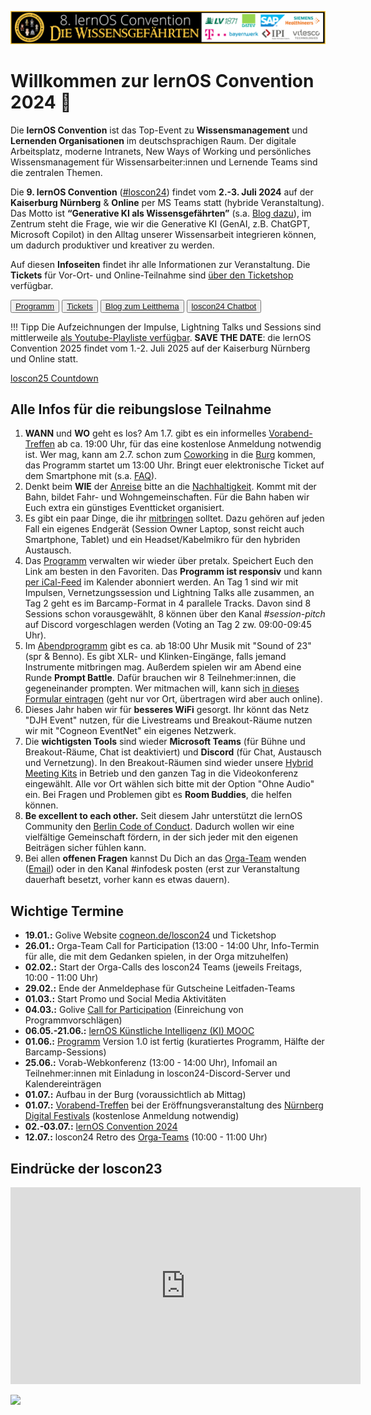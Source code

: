 ![](img/loscon24-key-visual-banner.png)

# Willkommen zur lernOS Convention 2024 💛

Die **lernOS Convention** ist das Top-Event zu **Wissensmanagement** und **Lernenden Organisationen** im deutschsprachigen Raum. Der digitale Arbeitsplatz, moderne Intranets, New Ways of Working und persönliches Wissensmanagement für Wissensarbeiter:innen und Lernende Teams sind die zentralen Themen.

Die **9. lernOS Convention** ([#loscon24](https://colearn.social/tags/loscon24)) findet vom **2.-3. Juli 2024** auf der **Kaiserburg Nürnberg** & **Online** per MS Teams statt (hybride Veranstaltung). Das Motto ist **“Generative KI als Wissensgefährten”** (s.a. [Blog dazu](https://cogneon.de/2024/05/18/generative-ki-als-wissensgefaehrte-das-thema-der-lernos-convention-2024/)), im Zentrum steht die Frage, wie wir die Generative KI (GenAI, z.B. ChatGPT, Microsoft Copilot) in den Alltag unserer Wissensarbeit integrieren können, um dadurch produktiver und kreativer zu werden.

Auf diesen **Infoseiten** findet ihr alle Informationen zur Veranstaltung. Die **Tickets** für Vor-Ort- und Online-Teilnahme sind [über den Ticketshop](https://pretix.eu/cogneon/loscon24/) verfügbar.

<button type="button"><a href="https://pretalx.com/loscon24/schedule/" target="_blank">Programm</a></button> <button type="button"><a href="https://pretix.eu/cogneon/loscon24/" target="_blank">Tickets</a></button> <button type="button"><a href="https://cogneon.de/2024/05/18/generative-ki-als-wissensgefaehrte-das-thema-der-lernos-convention-2024/" target="_blank">Blog zum Leitthema</a></button> <button type="button"><a href="https://chatgpt.com/g/g-HU2NyTzOF-loscon24-chatbot" target="_blank">loscon24 Chatbot</a></button>

!!! Tipp
    Die Aufzeichnungen der Impulse, Lightning Talks und Sessions sind mittlerweile [als Youtube-Playliste verfügbar](https://www.youtube.com/watch?v=-IrLeGh44YU&list=PLsDEDkLIwmRw5AQVfa-6mkLJhdHp3XnMi&pp=gAQBiAQB). **SAVE THE DATE**: die lernOS Convention 2025 findet vom 1.-2. Juli 2025 auf der Kaiserburg Nürnberg und Online statt.

<script src="https://cdn.logwork.com/widget/countdown.js"></script>
<a href="https://logwork.com/countdown-4y9k" class="countdown-timer" data-timezone="Europe/Berlin" data-language="de" data-date="2024-07-02 10:00">loscon25 Countdown</a>

## Alle Infos für die reibungslose Teilnahme
1. **WANN** und **WO** geht es los? Am 1.7. gibt es ein informelles [Vorabend-Treffen](eve.md) ab ca. 19:00 Uhr, für das eine kostenlose Anmeldung notwendig ist. Wer mag, kann am 2.7. schon zum [Coworking](coworking.md) in die [Burg](location.md) kommen, das Programm startet um 13:00 Uhr. Bringt euer elektronische Ticket auf dem Smartphone mit (s.a. [FAQ](faq.md)).
1. Denkt beim **WIE** der [Anreise](getting-there.md) bitte an die [Nachhaltigkeit](sustainability.md). Kommt mit der Bahn, bildet Fahr- und Wohngemeinschaften. Für die Bahn haben wir Euch extra ein günstiges Eventticket organisiert.
1. Es gibt ein paar Dinge, die ihr [mitbringen](to-bring.md) solltet. Dazu gehören auf jeden Fall ein eigenes Endgerät (Session Owner Laptop, sonst reicht auch Smartphone, Tablet) und ein Headset/Kabelmikro für den hybriden Austausch.
1. Das [Programm](program.md) verwalten wir wieder über pretalx. Speichert Euch den Link am besten in den Favoriten. Das **Programm ist responsiv** und kann [per iCal-Feed](https://pretalx.com/loscon24/schedule/export/schedule.ics) im Kalender abonniert werden. An Tag 1 sind wir mit Impulsen, Vernetzungssession und Lightning Talks alle zusammen, an Tag 2 geht es im Barcamp-Format in 4 parallele Tracks. Davon sind 8 Sessions schon vorausgewählt, 8 können über den Kanal *#session-pitch*  auf Discord vorgeschlagen werden (Voting an Tag 2 zw. 09:00-09:45 Uhr).
1. Im [Abendprogramm](party.md) gibt es ca. ab 18:00 Uhr Musik mit "Sound of 23" (spr & Benno). Es gibt XLR- und Klinken-Eingänge, falls jemand Instrumente mitbringen mag. Außerdem spielen wir am Abend eine Runde **Prompt Battle**. Dafür brauchen wir 8 Teilnehmer:innen, die gegeneinander prompten. Wer mitmachen will, kann sich [in dieses Formular eintragen](https://cloud.cogneon.de/apps/forms/s/issNXCcPgcdtdWgy5HizKdtJ) (geht nur vor Ort, übertragen wird aber auch online).
1. Dieses Jahr haben wir für **besseres WiFi** gesorgt. Ihr könnt das Netz "DJH Event" nutzen, für die Livestreams und Breakout-Räume nutzen wir mit "Cogneon EventNet" ein eigenes Netzwerk.
1. Die **wichtigsten Tools** sind wieder **Microsoft Teams** (für Bühne und Breakout-Räume, Chat ist deaktiviert) und **Discord** (für Chat, Austausch und Vernetzung). In den Breakout-Räumen sind wieder unsere [Hybrid Meeting Kits](hmk.md) in Betrieb und den ganzen Tag in die Videokonferenz eingewählt. Alle vor Ort wählen sich bitte mit der Option "Ohne Audio" ein. Bei Fragen und Problemen gibt es **Room Buddies**, die helfen können.
1. **Be excellent to each other.** Seit diesem Jahr unterstützt die lernOS Community den [Berlin Code of Conduct](https://berlincodeofconduct.org/de/). Dadurch wollen wir eine vielfältige Gemeinschaft fördern, in der sich jeder mit den eigenen Beiträgen sicher fühlen kann.
1. Bei allen **offenen Fragen** kannst Du Dich an das [Orga-Team](orga-team.md) wenden ([Email](mailto:loscon@lernos.org)) oder in den Kanal #infodesk posten (erst zur Veranstaltung dauerhaft besetzt, vorher kann es etwas dauern).

## Wichtige Termine

- **19.01.:** Golive Website [cogneon.de/loscon24](https://cogneon.de/loscon24) und Ticketshop
- **26.01.:** Orga-Team Call for Participation (13:00 - 14:00 Uhr, Info-Termin für alle, die mit dem Gedanken spielen, in der Orga mitzuhelfen)
- **02.02.:** Start der Orga-Calls des loscon24 Teams (jeweils Freitags, 10:00 - 11:00 Uhr)
- **29.02.:** Ende der Anmeldephase für Gutscheine Leitfaden-Teams
- **01.03.:** Start Promo und Social Media Aktivitäten
- **04.03.:** Golive [Call for Participation](https://pretalx.com/loscon24/cfp) (Einreichung von Programmvorschlägen)
- **06.05.-21.06.:** [lernOS Künstliche Intelligenz (KI) MOOC](kimooc24.md)
- **01.06.:** [Programm](https://pretalx.com/loscon24/schedule/) Version 1.0 ist fertig (kuratiertes Programm, Hälfte der Barcamp-Sessions)
- **25.06.:** Vorab-Webkonferenz (13:00 - 14:00 Uhr), Infomail an Teilnehmer:innen mit Einladung in loscon24-Discord-Server und Kalendereinträgen
- **01.07.:** Aufbau in der Burg (voraussichtlich ab Mittag)
- **01.07.:** [Vorabend-Treffen](eve.md) bei der Eröffnungsveranstaltung des [Nürnberg Digital Festivals](https://nuernberg.digital) (kostenlose Anmeldung notwendig)
- **02.-03.07.:** [lernOS Convention 2024](https://cogneon.de/loscon24)
- **12.07.:** loscon24 Retro des [Orga-Teams](orga-team.md) (10:00 - 11:00 Uhr)

## Eindrücke der loscon23

<iframe width="560" height="315" src="https://www.youtube-nocookie.com/embed/W0UaN3bcmXc?si=ObdDokULBMWcYWjI" title="YouTube video player" frameborder="0" allow="accelerometer; autoplay; clipboard-write; encrypted-media; gyroscope; picture-in-picture; web-share" referrerpolicy="strict-origin-when-cross-origin" allowfullscreen></iframe>



![](https://media4.giphy.com/media/Pk9ThuWSq6zIGKQBkB/giphy.gif?cid=ecf05e4735pxa1z6mz3a835k18kn4c1fa7hbdfo7vo6nykop&ep=v1_gifs_search&rid=giphy.gif&ct=g)
